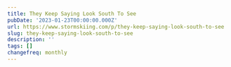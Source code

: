 ```yaml
---
title: They Keep Saying Look South To See
pubDate: '2023-01-23T00:00:00.000Z'
url: https://www.stormskiing.com/p/they-keep-saying-look-south-to-see
slug: they-keep-saying-look-south-to-see
description: ''
tags: []
changefreq: monthly
---
```


<!-- Add post content below -->
